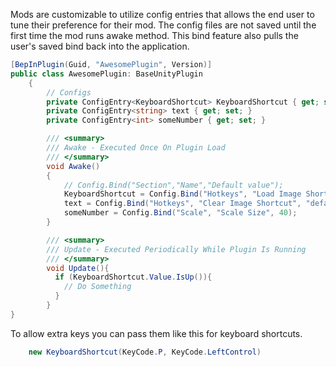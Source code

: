 Mods are customizable to utilize config entries that allows the end user to tune their preference for their mod.
The config files are not saved until the first time the mod runs awake method. This bind feature also pulls the
user's saved bind back into the application. 

```csharp
[BepInPlugin(Guid, "AwesomePlugin", Version)]
public class AwesomePlugin: BaseUnityPlugin
    {
        // Configs
        private ConfigEntry<KeyboardShortcut> KeyboardShortcut { get; set; }
        private ConfigEntry<string> text { get; set; }
        private ConfigEntry<int> someNumber { get; set; }

        /// <summary>
        /// Awake - Executed Once On Plugin Load
        /// </summary>
        void Awake()
        {
            // Config.Bind("Section","Name","Default value");
            KeyboardShortcut = Config.Bind("Hotkeys", "Load Image Shortcut", new KeyboardShortcut(KeyCode.F1));
            text = Config.Bind("Hotkeys", "Clear Image Shortcut", "default string");
            someNumber = Config.Bind("Scale", "Scale Size", 40);
        }

        /// <summary>
        /// Update - Executed Periodically While Plugin Is Running
        /// </summary>
        void Update(){
          if (KeyboardShortcut.Value.IsUp()){
            // Do Something
          }
        }
}
```

To allow extra keys you can pass them like this for keyboard shortcuts.
```csharp
    new KeyboardShortcut(KeyCode.P, KeyCode.LeftControl)
```

